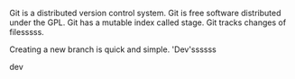 Git is a distributed version control system.
Git is free software distributed under the GPL.
Git has a mutable index called stage.
Git tracks changes of filesssss.

Creating a new branch is quick and simple. 'Dev'ssssss

dev

